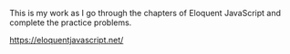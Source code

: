 This is my work as I go through the chapters of Eloquent JavaScript and complete the practice problems.

https://eloquentjavascript.net/
